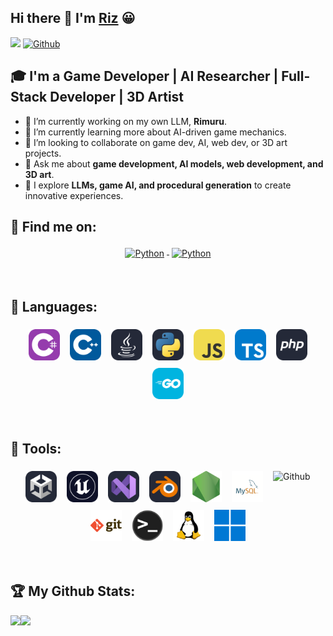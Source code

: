 ## Hi there 👋 I'm [Riz][website] 😀
![](https://visitor-badge.laobi.icu/badge?page_id=rizuruu.rizuruu) [![Github](https://img.shields.io/github/followers/rizuruu?label=Followers&logo=Github)](https://github.com/rizuruu)




## 🎓 I'm a Game Developer | AI Researcher | Full-Stack Developer | 3D Artist  

- 🔭 I’m currently working on my own LLM, **Rimuru**.  
- 🌱 I’m currently learning more about AI-driven game mechanics.  
- 👯 I’m looking to collaborate on game dev, AI, web dev, or 3D art projects.  
- 💬 Ask me about **game development, AI models, web development, and 3D art**.  
- 🤖 I explore **LLMs, game AI, and procedural generation** to create innovative experiences.  

## :email: Find me on:


<p align="center">
 <a href="https://beyondinfinitystudio.com" target="_blank" rel="noopener noreferrer"> <img src="https://beyondinfinitystudio.com/wp-content/uploads/2020/11/cropped-favicon-1.png" alt="Python" height="40" style="vertical-align:top; margin:4px"> </a>
 <a href="https://rimuruslime.com" target="_blank" rel="noopener noreferrer"> <img src="https://rimuruslime.com/wp-content/uploads/2024/12/cropped-3-1-Photoroom.png" alt="Python" height="40" style="vertical-align:top; margin:4px"> </a>
</p>

<br />


## 🧰 Languages:
<p align="center">
<img src="https://raw.githubusercontent.com/tandpfun/skill-icons/65dea6c4eaca7da319e552c09f4cf5a9a8dab2c8/icons/CS.svg" alt="C#" height="50" style="vertical-align:top; margin:6px">
<img src="https://raw.githubusercontent.com/tandpfun/skill-icons/65dea6c4eaca7da319e552c09f4cf5a9a8dab2c8/icons/CPP.svg" alt="C++" height="50" style="vertical-align:top; margin:6px">
<img src="https://raw.githubusercontent.com/tandpfun/skill-icons/65dea6c4eaca7da319e552c09f4cf5a9a8dab2c8/icons/Java-Dark.svg" alt="Java" height="50" style="vertical-align:top; margin:6px">
<img src="https://raw.githubusercontent.com/tandpfun/skill-icons/65dea6c4eaca7da319e552c09f4cf5a9a8dab2c8/icons/Python-Dark.svg" alt="Python" height="50" style="vertical-align:top; margin:6px">
<img src="https://raw.githubusercontent.com/tandpfun/skill-icons/65dea6c4eaca7da319e552c09f4cf5a9a8dab2c8/icons/JavaScript.svg" alt="JavaScript" height="50" style="vertical-align:top; margin:6px">
<img src="https://raw.githubusercontent.com/tandpfun/skill-icons/65dea6c4eaca7da319e552c09f4cf5a9a8dab2c8/icons/TypeScript.svg" alt="TypeScript" height="50" style="vertical-align:top; margin:6px">
<img src="https://raw.githubusercontent.com/tandpfun/skill-icons/65dea6c4eaca7da319e552c09f4cf5a9a8dab2c8/icons/PHP-Dark.svg" alt="Php" height="50" style="vertical-align:top; margin:6px">
<img src="https://raw.githubusercontent.com/tandpfun/skill-icons/65dea6c4eaca7da319e552c09f4cf5a9a8dab2c8/icons/GoLang.svg" alt="Go" height="50" style="vertical-align:top; margin:6px">
</p>

<br />


## 🧰 Tools:
<p align="center">
<img src="https://raw.githubusercontent.com/tandpfun/skill-icons/65dea6c4eaca7da319e552c09f4cf5a9a8dab2c8/icons/Unity-Dark.svg" alt="Unity" height="50" style="vertical-align:top; margin:6px">
<img src="https://raw.githubusercontent.com/tandpfun/skill-icons/65dea6c4eaca7da319e552c09f4cf5a9a8dab2c8/icons/UnrealEngine.svg" alt="Unreal" height="50" style="vertical-align:top; margin:6px">
<img src="https://raw.githubusercontent.com/tandpfun/skill-icons/65dea6c4eaca7da319e552c09f4cf5a9a8dab2c8/icons/VisualStudio-Dark.svg" alt="VS" height="50" style="vertical-align:top; margin:6px">
<img src="https://raw.githubusercontent.com/tandpfun/skill-icons/65dea6c4eaca7da319e552c09f4cf5a9a8dab2c8/icons/Blender-Dark.svg" alt="Blender" height="50" style="vertical-align:top; margin:6px">
<img src="https://raw.githubusercontent.com/github/explore/80688e429a7d4ef2fca1e82350fe8e3517d3494d/topics/nodejs/nodejs.png" alt="NodeJS" height="50" style="vertical-align:top; margin:6px">
<img src="https://raw.githubusercontent.com/github/explore/80688e429a7d4ef2fca1e82350fe8e3517d3494d/topics/mysql/mysql.png" alt="MySQL" height="50" style="vertical-align:top; margin:6px">
<img src="https://cdn-icons-png.flaticon.com/512/5968/5968866.png" alt="Github" height="50" style="vertical-align:top; margin:6px">
<img src="https://raw.githubusercontent.com/github/explore/80688e429a7d4ef2fca1e82350fe8e3517d3494d/topics/git/git.png" alt="Git" height="50" style="vertical-align:top; margin:6px">
<img src="https://raw.githubusercontent.com/github/explore/80688e429a7d4ef2fca1e82350fe8e3517d3494d/topics/terminal/terminal.png" alt="Terminal" height="50" style="vertical-align:top; margin:6px">
<img src="https://raw.githubusercontent.com/github/explore/80688e429a7d4ef2fca1e82350fe8e3517d3494d/topics/linux/linux.png" alt="Linux" height="50" style="vertical-align:top; margin:6px" alt="Windows" height="50" style="vertical-align:top; margin:6px">
<img src="https://raw.githubusercontent.com/github/explore/80688e429a7d4ef2fca1e82350fe8e3517d3494d/topics/windows/windows.png" alt="Windows" height="50" style="vertical-align:top; margin:6px">

</p>

<br />



## :trophy: My Github Stats:

<!--
![GitHub stats](https://readme-stats-cfgj2cxdy.vercel.app/api?username=rizuruu&count_private=true&show_icons=true&theme=tokyonight)
![Top Langs](https://readme-stats-cfgj2cxdy.vercel.app/api/top-langs/?username=rizuruu&hide=php&theme=tokyonight)
-->
<div>
<a href="https://github-readme-stats-silk-six-16.vercel.app/api?username=rizuruu&theme=tokyonight">
  <img  align="left" src="https://github-readme-stats-silk-six-16.vercel.app/api?username=rizuruu&count_private=true&show_icons=true&theme=tokyonight" />
</a>
<a href="https://github-readme-stats-silk-six-16.vercel.app/api/top-langs/?username=rizuruu&hide=css&theme=tokyonight&count_private=true">
  <img align="left" src="https://github-readme-stats-silk-six-16.vercel.app/api/top-langs/?username=rizuruu&hide=css&theme=tokyonight&count_private=true" />
</a>
</div>



[website]: https://beyondinfinitystudio.com



